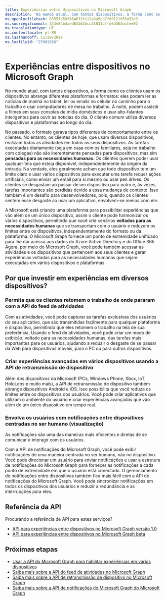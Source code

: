 ```yaml
---
title: Experiências entre dispositivos no Microsoft Graph
description: 'No mundo atual, com tantos dispositivos, a forma como os clientes usam os dispositivos abrange diferentes plataformas e formatos: eles podem ler as notícias de manhã no tablet, ler os emails no celular no caminho para o trabalho e usar computadores de mesa no trabalho. À noite, podem assistir a filmes em seus consoles de mídia domésticos e usar alto-falantes inteligentes para ouvir as notícias do dia. O cliente comum utiliza diversos dispositivos e plataformas ao longo do dia. '
ms.openlocfilehash: 83557d59f964631fe12a8a5cb7f00121955432d3
ms.sourcegitcommit: 334e84b4aed63162bcc31831cffd6d363dafee02
ms.translationtype: HT
ms.contentlocale: pt-BR
ms.lasthandoff: 11/29/2018
ms.locfileid: "27091566"
---
```

# <a name="cross-device-experiences-in-microsoft-graph"></a>Experiências entre dispositivos no Microsoft Graph

No mundo atual, com tantos dispositivos, a forma como os clientes usam os dispositivos abrange diferentes plataformas e formatos: eles podem ler as notícias de manhã no tablet, ler os emails no celular no caminho para o trabalho e usar computadores de mesa no trabalho. À noite, podem assistir a filmes em seus consoles de mídia domésticos e usar alto-falantes inteligentes para ouvir as notícias do dia. O cliente comum utiliza diversos dispositivos e plataformas ao longo do dia. 

No passado, o formato gerava tipos diferentes de comportamento entre os clientes. No entanto, os clientes de hoje, que usam diversos dispositivos, realizam todas as atividades em todos os seus dispositivos. As tarefas executadas diariamente (seja em casa com os familiares, seja no trabalho com colegas) não são inerentemente pensadas para dispositivos, mas sim **pensadas para as necessidades humanas**. Os clientes querem poder usar qualquer tela que esteja disponível, independentemente da origem da entrada. Na verdade, eles geralmente acham que todo dispositivo tem um limite claro e usar vários dispositivos para executar uma tarefa requer ações artificiais, como enviar um email para si mesmo ou usar pen drives. Os clientes se desgastam ao passar de um dispositivo para outro e, às vezes, tarefas importantes são perdidas devido a essa mudança de contexto. Isso também é um desafio para desenvolvedores, pois, quando os clientes sentem esse desgaste ao usar um aplicativo, envolvem-se menos com ele.

A Microsoft está criando uma plataforma para possibilitar experiências que vão além de um único dispositivo, assim o cliente pode harmonizar os vários dispositivos, permitindo que você crie cenários **voltados para as necessidades humanas** que se transportam com o usuário e reduzem os limites entre os dispositivos, independentemente do formato ou da plataforma. O Microsoft Graph fornece um ponto de extremidade unificado para lhe dar acesso aos dados do Azure Active Directory e do Office 365. Agora, por meio do Microsoft Graph, você pode também acessar as atividades e os dispositivos que pertencem aos seus clientes e gerar experiências voltadas para as necessidades humanas que sejam executadas em vários dispositivos e plataformas. 

## <a name="why-invest-in-cross-device-experiences"></a>Por que investir em experiências em diversos dispositivos?

### <a name="let-customers-pick-up-where-they-leave-off-with-the-activity-feed-api"></a>Permita que os clientes retomem o trabalho de onde pararam com a API do feed de atividades 
Com as atividades, você pode capturar as tarefas exclusivas dos usuários do seu aplicativo, que são transmitidas facilmente para qualquer plataforma e dispositivo, permitindo que eles retomem o trabalho na tela de sua preferência. Usando o feed de atividades, você pode criar um modo de exibição, voltado para as necessidades humanas, das tarefas mais importantes para os usuários, ajudando a reduzir o desgaste de se passar da Web para dispositivos móveis, para o PC ou para outros dispositivos. 

### <a name="build-rich-cross-device-experiences-by-using-the-device-relay-api"></a>Criar experiências avançadas em vários dispositivos usando a API de retransmissão de dispositivo 
Além dos dispositivos da Microsoft (PCs, Windows Phone, Xbox, IoT, HoloLens e muito mais), a API de retransmissão de dispositivo também abrange dispositivos Android e iOS. Isso possibilita que você reduza os limites entre os dispositivos dos usuários. Você pode criar aplicativos que utilizam o ambiente do usuário e criar experiências avançadas que vão além de um único dispositivo em tempo real. 

### <a name="engage-users-with-human-centric-cross-device-notifications-preview"></a>Envolva os usuários com notificações entre dispositivos centradas no ser humano (visualização)

As notificações são uma das maneiras mais eficientes e diretas de se comunicar e interagir com os usuários. 

Com a API de notificações do Microsoft Graph, você pode exibir notificações de uma maneira centrada no ser humano, não no dispositivo. Você pode direcionar um usuário para enviar notificações e usar a estrutura de notificações do Microsoft Graph para fornecer as notificações a cada ponto de extremidade em que o usuário está conectado. O gerenciamento de notificações entre dispositivos também fica mais fácil com a API de notificações do Microsoft Graph. Você pode sincronizar notificações em todos os dispositivos dos usuários e reduzir a redundância e as interrupções para eles. 

## <a name="api-reference"></a>Referência da API
Procurando a referência de API para estes serviços?

- [API para experiências entre dispositivos no Microsoft Graph versão 1.0](/graph/api/resources/project-rome-overview?view=graph-rest-1.0)
- [API para experiências entre dispositivos no Microsoft Graph beta](/graph/api/resources/project-rome-overview?view=graph-rest-beta)


## <a name="next-steps"></a>Próximas etapas

- [Usar a API do Microsoft Graph para habilitar experiências em vários dispositivos](/graph/api/resources/cross-device-reference-overview?view=graph-rest-1.0)
- [Saiba mais sobre a API do feed de atividades no Microsoft Graph](activity-feed-concept-overview.md)
- [Saiba mais sobre a API de retransmissão de dispositivo no Microsoft Graph](device-relay-concept-overview.md)
- [Saiba mais sobre a API de notificações do Microsoft Graph do Microsoft Graph](notifications-concept-overview.md)
